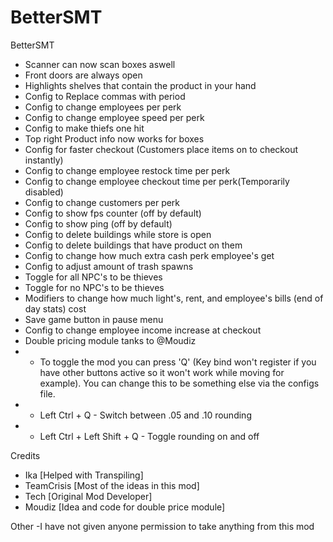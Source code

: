 # BetterSMT

BetterSMT
- Scanner can now scan boxes aswell
- Front doors are always open
- Highlights shelves that contain the product in your hand
- Config to Replace commas with period
- Config to change employees per perk
- Config to change employee speed per perk
- Config to make thiefs one hit
- Top right Product info now works for boxes
- Config for faster checkout (Customers place items on to checkout instantly)
- Config to change employee restock time per perk
- Config to change employee checkout time per perk(Temporarily disabled)
- Config to change customers per perk
- Config to show fps counter (off by default)
- Config to show ping (off by default)
- Config to delete buildings while store is open
- Config to delete buildings that have product on them
- Config to change how much extra cash perk employee's get
- Config to adjust amount of trash spawns
- Toggle for all NPC's to be thieves
- Toggle for no NPC's to be thieves
- Modifiers to change how much light's, rent, and employee's bills (end of day stats) cost
- Save game button in pause menu
- Config to change employee income increase at checkout
- Double pricing module tanks to @Moudiz
- - To toggle the mod you can press 'Q' (Key bind won't register if you have other buttons active so it won't work while moving for example). You can change this to be something else via the configs file.
- - Left Ctrl + Q - Switch between .05 and .10 rounding
- - Left Ctrl + Left Shift + Q - Toggle rounding on and off

Credits
- Ika [Helped with Transpiling]
- TeamCrisis [Most of the ideas in this mod]
- Tech [Original Mod Developer]
- Moudiz [Idea and code for double price module]

Other
-I have not given anyone permission to take anything from this mod